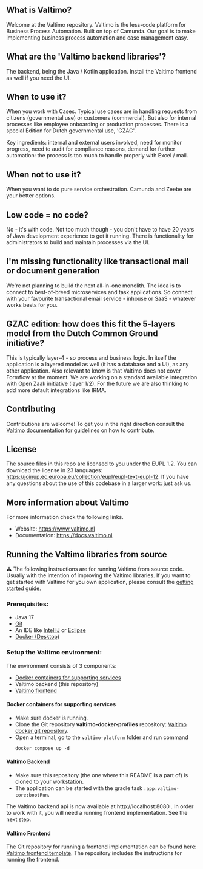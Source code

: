 
## What is Valtimo?
Welcome at the Valtimo repository. Valtimo is the less-code platform for Business Process Automation. Built on top of Camunda. Our goal is to make implementing business process automation and case management easy.

## What are the 'Valtimo backend libraries'?
The backend, being the Java / Kotlin application. Install the Valtimo frontend as well if you need the UI.

## When to use it?
When you work with Cases. Typical use cases are in handling requests from citizens (governmental use) or customers (commercial). But also for internal processes like employee onboarding or production processes. There is a special Edition for Dutch governmental use, 'GZAC'. 

Key ingredients: internal and external users involved, need for monitor progress, need to audit for compliance reasons, demand for further automation: the process is too much to handle properly with Excel / mail.

## When not to use it?
When you want to do pure service orchestration. Camunda and Zeebe are your better options.

## Low code = no code?
No - it's with code. Not too much though - you don't have to have 20 years of Java development experience to get it running. There is functionality for administrators to build and maintain processes via the UI.

## I'm missing functionality like transactional mail or document generation
We're not planning to build the next all-in-one monolith. The idea is to connect to best-of-breed microservices and task applications. So connect with your favourite transactional email service - inhouse or SaaS - whatever works bests for you.

## GZAC edition: how does this fit the 5-layers model from the Dutch Common Ground initiative?
This is typically layer-4 - so process and business logic. In itself the application is a layered model as well (it has a database and a UI), as any other application. Also relevant to know is that Valtimo does not cover Formflow at the moment. We are working on a standard available integration with Open Zaak initiative (layer 1/2). For the future we are also thinking to add more default integrations like IRMA.

## Contributing
Contributions are welcome! To get you in the right direction consult the [Valtimo documentation](https://docs.valtimo.nl/readme/contributing) for guidelines on how to contribute.

## License
The source files in this repo are licensed to you under the EUPL 1.2. You can download the license in 23 languages: https://joinup.ec.europa.eu/collection/eupl/eupl-text-eupl-12. If you have any questions about the use of this codebase in a larger work: just ask us.

## More information about Valtimo
For more information check the following links.
- Website: https://www.valtimo.nl
- Documentation: https://docs.valtimo.nl

## Running the Valtimo libraries from source

⚠️ The following instructions are for running Valtimo from source code. Usually with the intention of improving the Valtimo libraries. If you want to get started with Valtimo for you own application, please consult the [getting started guide](https://docs.valtimo.nl/getting-started/first-dive/creating-your-own-valtimo-implementation).

### Prerequisites:

- Java 17
- [Git](https://git-scm.com/downloads)
- An IDE like [IntelliJ](https://www.jetbrains.com/idea/download/) or [Eclipse](https://www.eclipse.org/downloads/)
- [Docker (Desktop)](https://www.docker.com/products/docker-desktop/)
 
### Setup the Valtimo environment:
The environment consists of 3 components:
* [Docker containers for supporting services](https://github.com/valtimo-platform/valtimo-docker-profiles)
* Valtimo backend (this repository)
* [Valtimo frontend](https://github.com/valtimo-platform/valtimo-frontend-libraries/)

#### Docker containers for supporting services
* Make sure docker is running. 
* Clone the Git repository **valtimo-docker-profiles** repository: [Valtimo docker git repository](https://github.com/valtimo-platform/valtimo-docker-profiles).
* Open a terminal, go to the `valtimo-platform` folder and run command
    ```
    docker compose up -d
    ``` 

#### Valtimo Backend
* Make sure this repository (the one where this README is a part of) is cloned to your workstation.  
* The application can be started with the gradle task ```:app:valtimo-core:bootRun```. 

The Valtimo backend api is now available at http://localhost:8080 . In order to work with it, you will need a running frontend implementation. See the next step.

#### Valtimo Frontend

The Git repository for running a frontend implementation can be found here: [Valtimo frontend template](https://github.com/valtimo-platform/valtimo-frontend-template). The repository includes the instructions for running the frontend. 


